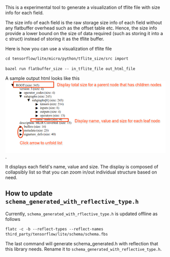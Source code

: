 This is a experimental tool to generate a visualization of tflite file with size info for
each field. 

The size info of each field is the raw storage size info of each field without
any flatbuffer overhead such as the offset table etc. Hence, the size info
provide a lower bound on the size of data required (such as storing it into a c
struct) instead of storing it as the tflite buffer. 

Here is how you can use a visualization of tflite file

```
cd tensorflow/lite/micro/python/tflite_size/src import

bazel run flatbuffer_size -- in_tflite_file out_html_file
```

A sample output html looks like this ![sample_output](./sample_output.png).

It displays each field's name, value and size. The display is composed of
collapsibly list so that you can zoom in/out individual structure based on need.

## How to update `schema_generated_with_reflective_type.h`

Currently, `schema_generated_with_rflective_type.h` is updated offline as
follows

```
flatc -c -b --reflect-types --reflect-names third_party/tensorflow/lite/schema/schema.fbs
```
The last command will generate schema_generated.h with reflection that this
library needs. Rename it to `schema_generated_with_reflective_type.h`.

